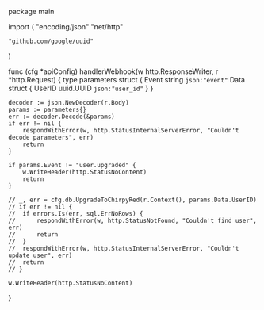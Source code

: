 package main

import (
	"encoding/json"
	"net/http"

	"github.com/google/uuid"
)

func (cfg *apiConfig) handlerWebhook(w http.ResponseWriter, r *http.Request) {
	type parameters struct {
		Event string `json:"event"`
		Data  struct {
			UserID uuid.UUID `json:"user_id"`
		}
	}

	decoder := json.NewDecoder(r.Body)
	params := parameters{}
	err := decoder.Decode(&params)
	if err != nil {
		respondWithError(w, http.StatusInternalServerError, "Couldn't decode parameters", err)
		return
	}

	if params.Event != "user.upgraded" {
		w.WriteHeader(http.StatusNoContent)
		return
	}

	// _, err = cfg.db.UpgradeToChirpyRed(r.Context(), params.Data.UserID)
	// if err != nil {
	// 	if errors.Is(err, sql.ErrNoRows) {
	// 		respondWithError(w, http.StatusNotFound, "Couldn't find user", err)
	// 		return
	// 	}
	// 	respondWithError(w, http.StatusInternalServerError, "Couldn't update user", err)
	// 	return
	// }

	w.WriteHeader(http.StatusNoContent)
}